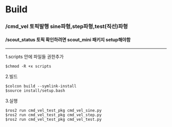 # Build

### /cmd_vel 토픽발행  sine파형,step파형,test(직선)파형
#### /scout_status 토픽 확인하려면 scout_mini 패키지 setup해야함
-------------


1.scripts 안에 파일들 권한추가

    $chmod -R +x scripts

2.빌드

    $colcon build --symlink-install
    $source install/setup.bash

3.실행

    $ros2 run cmd_vel_test_pkg cmd_vel_sine.py
    $ros2 run cmd_vel_test_pkg cmd_vel_step.py
    $ros2 run cmd_vel_test_pkg cmd_vel_test.py
    
